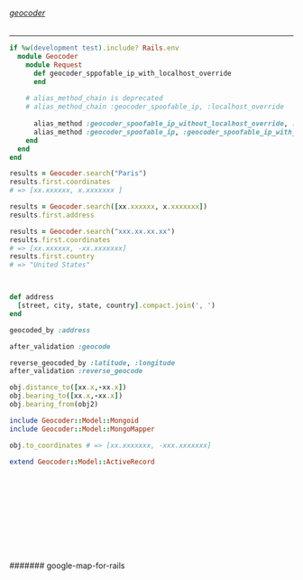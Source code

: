 ###### [geocoder](https://github.com/alexreisner/geocoder)
---


```config/initializers/geocoder.rb
if %w(development test).include? Rails.env
  module Geocoder
    module Request
      def geocoder_sppofable_ip_with_localhost_override
      end
      
    # alias_method_chain is deprecated
    # alias_method_chain :geocoder_spoofable_ip, :localhost_override
    
      alias_method :geocoder_spoofable_ip_without_localhost_override, :geocoder_spoofable_ip
      alias_method :geocoder_spoofable_ip, :geocoder_spoofable_ip_with_localhost_override
    end
  end
end

```

```usage.rb
results = Geocoder.search("Paris")
results.first.coordinates
# => [xx.xxxxxx, x.xxxxxxx ]

results = Geocoder.search([xx.xxxxxx, x.xxxxxxx])
results.first.address

results = Geocoder.search("xxx.xx.xx.xx")
results.first.coordinates
# => [xx.xxxxxx, -xx.xxxxxxx]
results.first.country
# => "United States"



```


```objects.rb

def address
  [street, city, state, country].compact.join(', ')
end

geocoded_by :address

after_validation :geocode

reverse_geocoded_by :latitude, :longitude
after_validation :reverse_geocode

obj.distance_to([xx.x,-xx.x])
obj.bearing_to([xx.x,-xx.x])
obj.bearing_from(obj2)

include Geocoder::Model::Mongoid
include Geocoder::Model::MongoMapper

obj.to_coordinates # => [xx.xxxxxxx, -xxx.xxxxxxx] 

extend Geocoder::Model::ActiveRecord
```

```
```


```
```

```
```


```
```

```
```


```
```

```
```


```
```

```
```


```
```

```
```

####### google-map-for-rails

```
```

```
```


```
```

```
```


```
```

```
```


```
```

```
```


```
```

```
```


```
```

```
```


```
```

```
```


```
```

```
```


```
```

```
```


```
```

```
```


```
```

```
```


```
```

```
```


```
```

```
```


```
```

```
```


```
```

```
```


```
```

```
```


```
```

```
```


```
```

```
```


```
```

```
```


```
```

```
```


```
```

```
```


```
```

```
```


```
```

```
```


```
```

```
```


```
```

```
```


```
```

```
```


```
```

```
```


```
```

```
```


```
```

```
```


```
```

```
```

